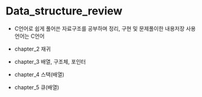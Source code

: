 # Data_structure_review

* C언어로 쉽게 풀어쓴 자료구조를 공부하며 정리, 구현 및 문제풀이한 내용저장
사용언어는 C언어

* chapter_2 재귀
* chapter_3 배열, 구조체, 포인터
* chapter_4 스택(배열)
* chapter_5 큐(배열)
 
